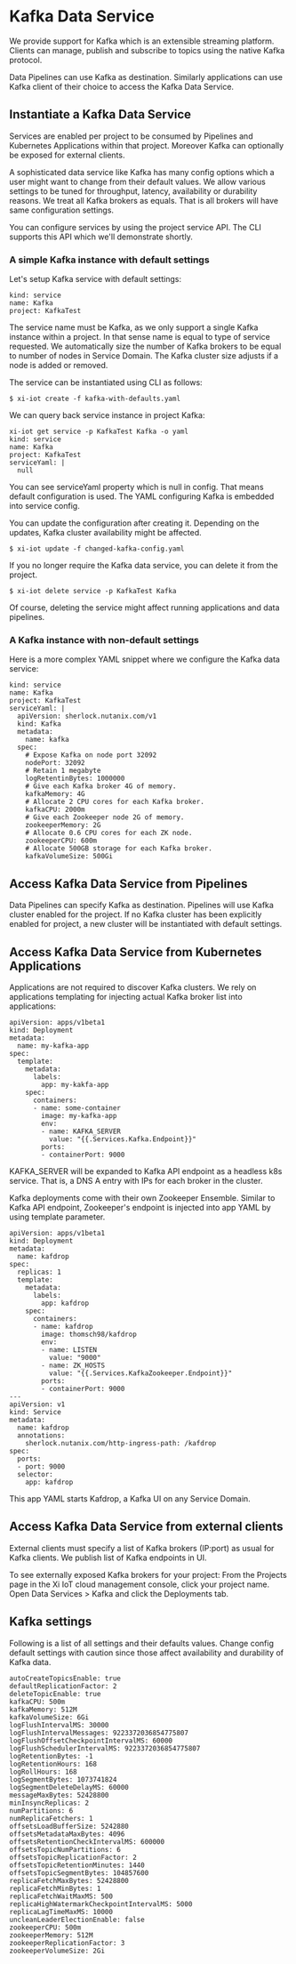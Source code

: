 # Kafka Data Service

We provide support for Kafka which is an extensible streaming platform. Clients can manage, publish and subscribe to topics using the native Kafka protocol.

Data Pipelines can use Kafka as destination. Similarly applications can use Kafka client of their choice to access the Kafka Data Service.

## Instantiate a Kafka Data Service

Services are enabled per project to be consumed by Pipelines and Kubernetes Applications within that project. Moreover Kafka can optionally be exposed for external clients.

A sophisticated data service like Kafka has many config options which a user might want to change from their default values. We allow various settings to be tuned for throughput, latency, availability or durability reasons. We treat all Kafka brokers as equals. That is all brokers will have same configuration settings.

You can configure services by using the project service API. The CLI supports this API which we'll demonstrate shortly. 

### A simple Kafka instance with default settings

Let's setup Kafka service with default settings:

```
kind: service
name: Kafka
project: KafkaTest
```

The service name must be Kafka, as we only support a single Kafka instance within a project. In that sense name is equal to type of service requested.
We automatically size the number of Kafka brokers to be equal to number of nodes in Service Domain. The Kafka cluster size adjusts if a node is added or removed.

The service can be instantiated using CLI as follows:

```
$ xi-iot create -f kafka-with-defaults.yaml
```

We can query back service instance in project Kafka:

```
xi-iot get service -p KafkaTest Kafka -o yaml
kind: service
name: Kafka
project: KafkaTest
serviceYaml: |
  null
```

You can see serviceYaml property which is null in config. That means default configuration is used. The YAML configuring Kafka is embedded into service config. 

You can update the configuration after creating it. Depending on the updates, Kafka cluster availability might be affected.

```
$ xi-iot update -f changed-kafka-config.yaml
```

If you no longer require the Kafka data service, you can delete it from the project.

```
$ xi-iot delete service -p KafkaTest Kafka
```

Of course, deleting the service might affect running applications and data pipelines.

### A Kafka instance with non-default settings

Here is a more complex YAML snippet where we configure the Kafka data service:

```
kind: service
name: Kafka
project: KafkaTest
serviceYaml: |
  apiVersion: sherlock.nutanix.com/v1
  kind: Kafka
  metadata:
    name: kafka
  spec:
    # Expose Kafka on node port 32092
    nodePort: 32092
    # Retain 1 megabyte
    logRetentinBytes: 1000000
    # Give each Kafka broker 4G of memory.
    kafkaMemory: 4G
    # Allocate 2 CPU cores for each Kafka broker.
    kafkaCPU: 2000m
    # Give each Zookeeper node 2G of memory.
    zookeeperMemory: 2G
    # Allocate 0.6 CPU cores for each ZK node.
    zookeeperCPU: 600m
    # Allocate 500GB storage for each Kafka broker.
    kafkaVolumeSize: 500Gi
```

## Access Kafka Data Service from Pipelines

Data Pipelines can specify Kafka as destination. Pipelines will use Kafka cluster enabled for the project. If no Kafka cluster has been explicitly enabled for project, a new cluster will be instantiated with default settings.

## Access Kafka Data Service from Kubernetes Applications

Applications are not required to discover Kafka clusters. We rely on applications templating for injecting actual Kafka broker list into applications:

```
apiVersion: apps/v1beta1
kind: Deployment
metadata:
  name: my-kafka-app
spec:
  template:
    metadata:
      labels:
        app: my-kakfa-app
    spec:
      containers:
      - name: some-container
        image: my-kafka-app
        env:
        - name: KAFKA_SERVER
          value: "{{.Services.Kafka.Endpoint}}"
        ports:
        - containerPort: 9000
```

KAFKA_SERVER will be expanded to Kafka API endpoint as a headless k8s service. That is, a DNS A entry with IPs for each broker in the cluster.

Kafka deployments come with their own Zookeeper Ensemble. Similar to Kafka API endpoint, Zookeeper's endpoint is injected into app YAML by using template parameter.

```
apiVersion: apps/v1beta1
kind: Deployment
metadata:
  name: kafdrop
spec:
  replicas: 1
  template:
    metadata:
      labels:
        app: kafdrop
    spec:
      containers:
      - name: kafdrop
        image: thomsch98/kafdrop
        env:
        - name: LISTEN
          value: "9000"
        - name: ZK_HOSTS
          value: "{{.Services.KafkaZookeeper.Endpoint}}"
        ports:
        - containerPort: 9000
---
apiVersion: v1
kind: Service
metadata:
  name: kafdrop
  annotations:
    sherlock.nutanix.com/http-ingress-path: /kafdrop
spec:
  ports:
  - port: 9000
  selector:
    app: kafdrop

```

This app YAML starts Kafdrop, a Kafka UI on any Service Domain.

## Access Kafka Data Service from external clients

External clients must specify a list of Kafka brokers (IP:port) as usual for Kafka clients. We publish list of Kafka endpoints in UI.

To see externally exposed Kafka brokers for your project: From the Projects page in the Xi IoT cloud management console, click your project name. Open Data Services > Kafka and click the Deployments tab.

## Kafka settings

Following is a list of all settings and their defaults values. Change config default settings with caution since those affect availability and durability of Kafka data.

```
autoCreateTopicsEnable: true
defaultReplicationFactor: 2
deleteTopicEnable: true
kafkaCPU: 500m
kafkaMemory: 512M
kafkaVolumeSize: 6Gi
logFlushIntervalMS: 30000
logFlushIntervalMessages: 9223372036854775807
logFlushOffsetCheckpointIntervalMS: 60000
logFlushSchedulerIntervalMS: 9223372036854775807
logRetentionBytes: -1
logRetentionHours: 168
logRollHours: 168
logSegmentBytes: 1073741824
logSegmentDeleteDelayMS: 60000
messageMaxBytes: 52428800
minInsyncReplicas: 2
numPartitions: 6
numReplicaFetchers: 1
offsetsLoadBufferSize: 5242880
offsetsMetadataMaxBytes: 4096
offsetsRetentionCheckIntervalMS: 600000
offsetsTopicNumPartitions: 6
offsetsTopicReplicationFactor: 2
offsetsTopicRetentionMinutes: 1440
offsetsTopicSegmentBytes: 104857600
replicaFetchMaxBytes: 52428800
replicaFetchMinBytes: 1
replicaFetchWaitMaxMS: 500
replicaHighWatermarkCheckpointIntervalMS: 5000
replicaLagTimeMaxMS: 10000
uncleanLeaderElectionEnable: false
zookeeperCPU: 500m
zookeeperMemory: 512M
zookeeperReplicationFactor: 3
zookeeperVolumeSize: 2Gi
```